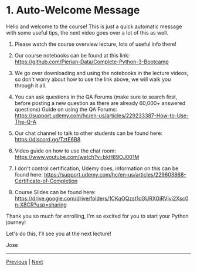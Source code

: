 # 1. Auto-Welcome Message

Hello and welcome to the course! This is just a quick automatic message with some useful tips, the next video goes over a lot of this as well.

1. Please watch the course overview lecture, lots of useful info there!

2. Our course notebooks can be found at this link: https://github.com/Pierian-Data/Complete-Python-3-Bootcamp 

3. We go over downloading and using the notebooks in the lecture videos, so don't worry about how to use the link above, we will walk you through it all.

4. You can ask questions in the QA Forums (make sure to search first, before posting a new question as there are already 60,000+ answered questions) Guide on using the QA Forums: https://support.udemy.com/hc/en-us/articles/229233387-How-to-Use-The-Q-A

5. Our chat channel to talk to other students can be found here: https://discord.gg/TztE6B8

6. Video guide on how to use the chat room: https://www.youtube.com/watch?v=bkH89OJ001M

7. I don't control certification, Udemy does, information on this can be found here:  https://support.udemy.com/hc/en-us/articles/229603868-Certificate-of-Completion

8. Course Slides can be found here: https://drive.google.com/drive/folders/1CKqOQzst1cGURXGiRVivi2Xsc0n-X8CR?usp=sharing

Thank you so much for enrolling, I'm so excited for you to start your Python journey!

Let's do this, I'll see you at the next lecture!

Jose

---
[Previous](../README.md) | [Next](./2_Course-Introduction.md)